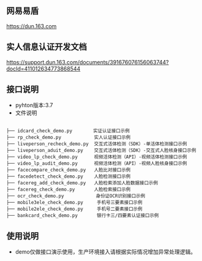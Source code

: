 ## 网易易盾
https://dun.163.com
## 实人信息认证开发文档
https://support.dun.163.com/documents/391676076156063744?docId=411012634773868544
## 接口说明
- pyhton版本:3.7
- 文件说明

```

├── idcard_check_demo.py　      实证认证接口示例
├── rp_check_demo.py            实人认证接口示例
├── liveperson_recheck_demo.py  交互式活体检测（SDK）-单活体检测接口示例
├── liveperson_aduit_demo.py    交互式活体检测（SDK）-交互式人脸核身接口示例
├── video_lp_check_demo.py      视频活体检测（API）-视频活体检测接口示例
├── video_lp_audit_demo.py      视频活体检测（API）-视频人脸核身接口示例
├── facecompare_check_demo.py   人脸比对接口示例
├── facedetect_check_demo.py    人脸检测接口示例
├── facereg_add_check_demo.py   人脸检索添加人脸数据接口示例
├── facereg_check_demo.py       人脸检索接口示例
├── ocr_check_demo.py　          身份证OCR识别接口示例
├── mobile3ele_check_demo.py     手机号三要素接口示例
├── mobile2ele_check_demo.py     手机号二要素接口示例
├── bankcard_check_demo.py       银行卡三/四要素认证接口示例
```
## 使用说明
- demo仅做接口演示使用，生产环境接入请根据实际情况增加异常处理逻辑。